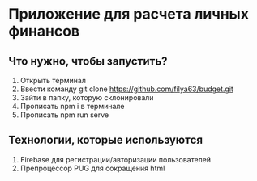 # Приложение для расчета личных финансов

## Что нужно, чтобы запустить?
1. Открыть терминал
2. Ввести команду git clone https://github.com/filya63/budget.git
3. Зайти в папку, которую склонировали
4. Прописать npm i в терминале
5. Прописать npm run serve

## Технологии, которые используются
1. Firebase для регистрации/авторизации пользователей
2. Препроцессор PUG для сокращения html
